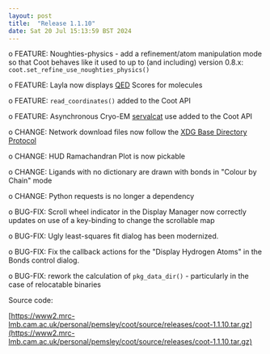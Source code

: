 ```yaml
---
layout: post
title:  "Release 1.1.10"
date: Sat 20 Jul 15:13:59 BST 2024
---
```


  o FEATURE: Noughties-physics - add a refinement/atom manipulation mode
             so that Coot behaves like it used to up to (and including)
             version 0.8.x:
             `coot.set_refine_use_noughties_physics()`

  o FEATURE: Layla now displays [QED](https://www.ncbi.nlm.nih.gov/pmc/articles/PMC3524573/) Scores for molecules

  o FEATURE: `read_coordinates()` added to the Coot API

  o FEATURE: Asynchronous Cryo-EM [servalcat](https://servalcat.readthedocs.io/en/latest/) use added to the Coot API

  o CHANGE:  Network download files now follow the [XDG Base Directory Protocol](https://specifications.freedesktop.org/basedir-spec/basedir-spec-latest.html)

  o CHANGE:  HUD Ramachandran Plot is now pickable

  o CHANGE:  Ligands with no dictionary are drawn with bonds in "Colour by Chain"
             mode

  o CHANGE:  Python requests is no longer a dependency

  o BUG-FIX: Scroll wheel indicator in the Display Manager now correctly updates
             on use of a key-binding to change the scrollable map

  o BUG-FIX: Ugly least-squares fit dialog has been modernized.

  o BUG-FIX: Fix the callback actions for the "Display Hydrogen Atoms" in
             the Bonds control dialog.

  o BUG-FIX: rework the calculation of `pkg_data_dir()` - particularly in the
             case of relocatable binaries

Source code:

[https://www2.mrc-lmb.cam.ac.uk/personal/pemsley/coot/source/releases/coot-1.1.10.tar.gz](https://www2.mrc-lmb.cam.ac.uk/personal/pemsley/coot/source/releases/coot-1.1.10.tar.gz)
